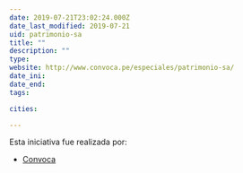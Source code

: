 ```yaml
---
date: 2019-07-21T23:02:24.000Z
date_last_modified: 2019-07-21
uid: patrimonio-sa
title: ""
description: ""
type: 
website: http://www.convoca.pe/especiales/patrimonio-sa/
date_ini: 
date_end: 
tags:

cities: 

---
```


Esta iniciativa fue realizada por:

- [Convoca](/organizaciones/convoca)
